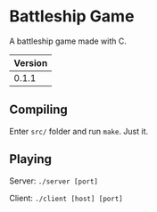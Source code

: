 # Battleship Game

A battleship game made with C.

| Version       |
| ------------- |
| 0.1.1         |


## Compiling

Enter `src/` folder and run `make`. Just it.


## Playing

Server: `./server [port]`

Client: `./client [host] [port]`

